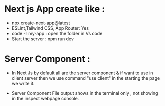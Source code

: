 # Next js App create like :

- npx create-next-app@latest
- ESLint,Tailwind CSS, App Router: Yes
- code -r my-app : open the folder in Vs code
- Start the server : npm run dev

# Server Component :

- In Next Js by default all are the server component & if want to use in client server then we use command "use client" in the starting the page we write it.

- Server Component File output shows in the terminal only , not showing in the inspect webpage console. 

